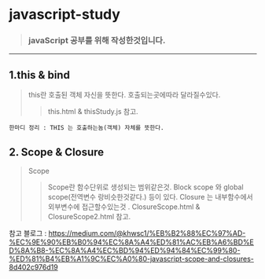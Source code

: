 # javascript-study
 > ### javaScript 공부를 위해 작성한것입니다.

---------------------------------------
## 1.this & bind 
> this란 호출된 객체 자신을 뜻한다. 호출되는곳에따라 달라질수있다.
>> this.html & thisStudy.js 참고.

```
한마디 정리 : THIS 는 호출하는놈(객체) 자체를 뜻한다.
```

## 2. Scope & Closure 
> Scope
>>Scope란 함수단위로 생성되는 범위같은것. Block scope 와 global scope(전역변수 랑비슷한것같다.) 등이 있다.
>>Closure 는 내부함수에서 외부변수에 접근할수있는것 .
>>ClosureScope.html & ClosureScope2.html 참고.

참고 블로그 : https://medium.com/@khwsc1/%EB%B2%88%EC%97%AD-%EC%9E%90%EB%B0%94%EC%8A%A4%ED%81%AC%EB%A6%BD%ED%8A%B8-%EC%8A%A4%EC%BD%94%ED%94%84%EC%99%80-%ED%81%B4%EB%A1%9C%EC%A0%80-javascript-scope-and-closures-8d402c976d19 

## 
